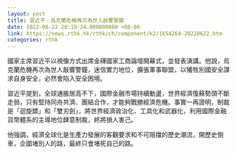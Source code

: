 ```yaml
---
layout: post
title: 習近平：烏克蘭危機再次為世人敲響警鐘
date: 2022-06-22 20:19:24.000000000 +08:00
link: https://news.rthk.hk/rthk/ch/component/k2/1654264-20220622.htm
categories: rthk
---
```


國家主席習近平以視像方式出席金磚國家工商論壇開幕式，並發表演講。他說，烏克蘭危機再次為世人敲響警鐘，迷信實力地位，擴張軍事聯盟，以犧牲別國安全謀求自身安全，必然會陷入安全困境。

習近平提到，全球通脹居高不下，國際金融市場持續動盪，世界經濟復蘇勢頭不斷走弱，只有堅持同舟共濟、團結合作，才能夠戰勝經濟危機。事實一再證明，制裁是「迴旋鏢」和「雙刃劍」，將世界經濟政治化、工具化和武器化，利用國際金融貨幣體系的主導地位肆意制裁，終將損人害己。

他強調，經濟全球化是生產力發展的客觀要求和不可阻擋的歷史潮流，開歷史倒車，企圖堵別人的路，最終只會堵死自己的路。
